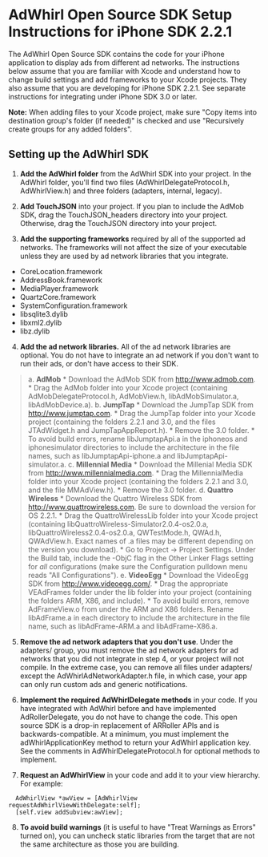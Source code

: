 # AdWhirl Open Source SDK Setup Instructions for iPhone SDK 2.2.1 #

The AdWhirl Open Source SDK contains the code for your iPhone application to display ads from different ad networks. The instructions below assume that you are familiar with Xcode and understand how to change build settings and add frameworks to your Xcode projects. They also assume that you are developing for iPhone SDK 2.2.1. See separate instructions for integrating under iPhone SDK 3.0 or later.

**Note:** When adding files to your Xcode project, make sure "Copy items into destination group's folder (if needed)" is checked and use "Recursively create groups for any added folders".

## Setting up the AdWhirl SDK ##

1. **Add the AdWhirl folder** from the AdWhirl SDK into your project. In the AdWhirl folder, you'll find two files (AdWhirlDelegateProtocol.h, AdWhirlView.h) and three folders (adapters, internal, legacy).

2. **Add TouchJSON** into your project. If you plan to include the AdMob SDK, drag the TouchJSON\_headers directory into your project. Otherwise, drag the TouchJSON directory into your project.

3. **Add the supporting frameworks** required by all of the supported ad networks. The frameworks will not affect the size of your executable unless they are used by ad network libraries that you integrate.
  * CoreLocation.framework
  * AddressBook.framework
  * MediaPlayer.framework
  * QuartzCore.framework
  * SystemConfiguration.framework
  * libsqlite3.dylib
  * libxml2.dylib
  * libz.dylib

4. **Add the ad network libraries.** All of the ad network libraries are optional. You do not have to integrate an ad network if you don't want to run their ads, or don't have access to their SDK.
> a. **AdMob**
    * Download the AdMob SDK from http://www.admob.com.
    * Drag the AdMob folder into your Xcode project (containing AdMobDelegateProtocol.h, AdMobView.h, libAdMobSimulator.a, libAdMobDevice.a).
> b. **JumpTap**
    * Download the JumpTap SDK from http://www.jumptap.com.
    * Drag the JumpTap folder into your Xcode project (containing the folders 2.2.1 and 3.0, and the files JTAdWidget.h and JumpTapAppReport.h).
    * Remove the 3.0 folder.
    * To avoid build errors, rename libJumptapApi.a in the iphoneos and iphonesimulator directories to include the architecture in the file names, such as libJumptapApi-iphone.a and libJumptapApi-simulator.a.
> c. **Millennial Media**
    * Download the Millenial Media SDK from http://www.millennialmedia.com.
    * Drag the MillennialMedia folder into your Xcode project (containing the folders 2.2.1 and 3.0, and the file MMAdView.h).
    * Remove the 3.0 folder.
> d. **Quattro Wireless**
    * Download the Quattro Wireless SDK from http://www.quattrowireless.com. Be sure to download the version for OS 2.2.1.
    * Drag the QuattroWirelessLib folder into your Xcode project (containing libQuattroWireless-Simulator2.0.4-os2.0.a, libQuattroWireless2.0.4-os2.0.a, QWTestMode.h, QWAd.h, QWAdView.h. Exact names of .a files may be different depending on the version you download).
    * Go to Project -> Project Settings. Under the Build tab, include the -ObjC flag in the Other Linker Flags setting for _all_ configurations (make sure the Configuration pulldown menu reads "All Configurations").
> e. **VideoEgg**
    * Download the VideoEgg SDK from http://www.videoegg.com/.
    * Drag the appropriate VEAdFrames folder under the lib folder into your project (containing the folders ARM, X86, and include).
    * To avoid build errors, remove AdFrameView.o from under the ARM and X86 folders. Rename libAdFrame.a in each directory to include the architecture in the file name, such as libAdFrame-ARM.a and libAdFrame-X86.a.

5. **Remove the ad network adapters that you don't use**. Under the adapters/ group, you must remove the ad network adapters for ad networks that you did not integrate in step 4, or your project will not compile. In the extreme case, you can remove all files under adapters/ except the AdWhirlAdNetworkAdapter.h file, in which case, your app can only run custom ads and generic notifications.

6. **Implement the required AdWhirlDelegate methods** in your code. If you have integrated with AdWhirl before and have implemented AdRollerDelegate, you do not have to change the code. This open source SDK is a drop-in replacement of ARRoller APIs and is backwards-compatible. At a minimum, you must implement the adWhirlApplicationKey method to return your AdWhirl application key. See the comments in AdWhirlDelegateProtocol.h for optional methods to implement.

7. **Request an AdWhirlView** in your code and add it to your view hierarchy. For example:
```
  AdWhirlView *awView = [AdWhirlView requestAdWhirlViewWithDelegate:self];
  [self.view addSubview:awView];
```

8. **To avoid build warnings** (it is useful to have "Treat Warnings as Errors" turned on), you can uncheck static libraries from the target that are not the same architecture as those you are building.